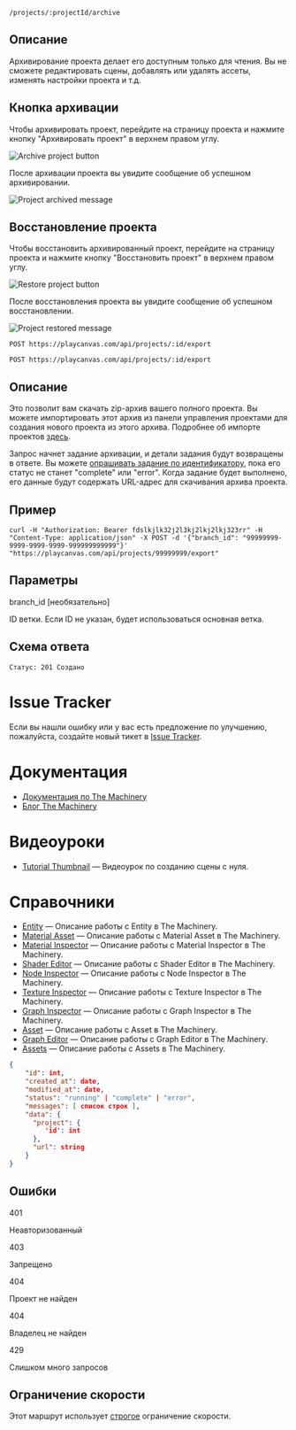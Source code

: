 ```
/projects/:projectId/archive
```

## Описание

Архивирование проекта делает его доступным только для чтения. Вы не сможете редактировать сцены, добавлять или удалять ассеты, изменять настройки проекта и т.д.

## Кнопка архивации

Чтобы архивировать проект, перейдите на страницу проекта и нажмите кнопку "Архивировать проект" в верхнем правом углу.

![Archive project button](/images/usermanual/projects/archive-project-button.png)

После архивации проекта вы увидите сообщение об успешном архивировании.

![Project archived message](/images/usermanual/projects/project-archived-message.png)

## Восстановление проекта

Чтобы восстановить архивированный проект, перейдите на страницу проекта и нажмите кнопку "Восстановить проект" в верхнем правом углу.

![Restore project button](/images/usermanual/projects/restore-project-button.png)

После восстановления проекта вы увидите сообщение об успешном восстановлении.

![Project restored message](/images/usermanual/projects/project-restored-message.png)

```none
POST https://playcanvas.com/api/projects/:id/export
```

```none
POST https://playcanvas.com/api/projects/:id/export
```

## Описание

Это позволит вам скачать zip-архив вашего полного проекта. Вы можете импортировать этот архив из панели управления проектами для создания нового проекта из этого архива. Подробнее об импорте проектов [здесь][3].

Запрос начнет задание архивации, и детали задания будут возвращены в ответе. Вы можете [опрашивать задание по идентификатору][2], пока его статус не станет "complete" или "error". Когда задание будет выполнено, его данные будут содержать URL-адрес для скачивания архива проекта.

## Пример

```none
curl -H "Authorization: Bearer fdslkjlk32j2l3kj2lkj2lkj323rr" -H "Content-Type: application/json" -X POST -d '{"branch_id": "99999999-9999-9999-9999-999999999999"}' "https://playcanvas.com/api/projects/99999999/export"
```

## Параметры

<div class="params">
<div class="parameter"><span class="param">branch_id [необязательно]</span><p>ID ветки. Если ID не указан, будет использоваться основная ветка.</p></div>
</div>

## Схема ответа

```none
Статус: 201 Создано
```

# Issue Tracker

Если вы нашли ошибку или у вас есть предложение по улучшению, пожалуйста, создайте новый тикет в [Issue Tracker](https://github.com/OurMachinery/themachinery-public/issues).

# Документация

* [Документация по The Machinery](https://ourmachinery.com/docs.html)
* [Блог The Machinery](https://ourmachinery.com/post/)

# Видеоуроки

* [Tutorial Thumbnail](https://www.youtube.com/watch?v=VIDEO_ID) — Видеоурок по созданию сцены с нуля.

# Справочники

* [Entity](https://ourmachinery.com/docs.html#entity) — Описание работы с Entity в The Machinery.
* [Material Asset](https://ourmachinery.com/docs.html#material-asset) — Описание работы с Material Asset в The Machinery.
* [Material Inspector](https://ourmachinery.com/docs.html#material-inspector) — Описание работы с Material Inspector в The Machinery.
* [Shader Editor](https://ourmachinery.com/docs.html#shader-editor) — Описание работы с Shader Editor в The Machinery.
* [Node Inspector](https://ourmachinery.com/docs.html#node-inspector) — Описание работы с Node Inspector в The Machinery.
* [Texture Inspector](https://ourmachinery.com/docs.html#texture-inspector) — Описание работы с Texture Inspector в The Machinery.
* [Graph Inspector](https://ourmachinery.com/docs.html#graph-inspector) — Описание работы с Graph Inspector в The Machinery.
* [Asset](https://ourmachinery.com/docs.html#asset) — Описание работы с Asset в The Machinery.
* [Graph Editor](https://ourmachinery.com/docs.html#graph-editor) — Описание работы с Graph Editor в The Machinery.
* [Assets](https://ourmachinery.com/docs.html#assets) — Описание работы с Assets в The Machinery.

```json
{
    "id": int,
    "created_at": date,
    "modified_at": date,
    "status": "running" | "complete" | "error",
    "messages": [ список строк ],
    "data": {
      "project": {
         'id': int
      },
      "url": string
    }
}
```

## Ошибки

<div class="params">
<div class="parameter"><span class="param">401</span><p>Неавторизованный</p></div>
<div class="parameter"><span class="param">403</span><p>Запрещено</p></div>
<div class="parameter"><span class="param">404</span><p>Проект не найден</p></div>
<div class="parameter"><span class="param">404</span><p>Владелец не найден</p></div>
<div class="parameter"><span class="param">429</span><p>Слишком много запросов</p></div>
</div>

## Ограничение скорости

Этот маршрут использует [строгое][1] ограничение скорости.

[1]: /user-manual/api#rate-limiting
[2]: /user-manual/api/job-get
[3]: /user-manual/profile/projects/#import-project

